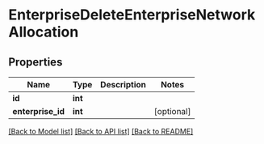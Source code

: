 # EnterpriseDeleteEnterpriseNetworkAllocation

## Properties
Name | Type | Description | Notes
------------ | ------------- | ------------- | -------------
**id** | **int** |  | 
**enterprise_id** | **int** |  | [optional] 

[[Back to Model list]](../README.md#documentation-for-models) [[Back to API list]](../README.md#documentation-for-api-endpoints) [[Back to README]](../README.md)


